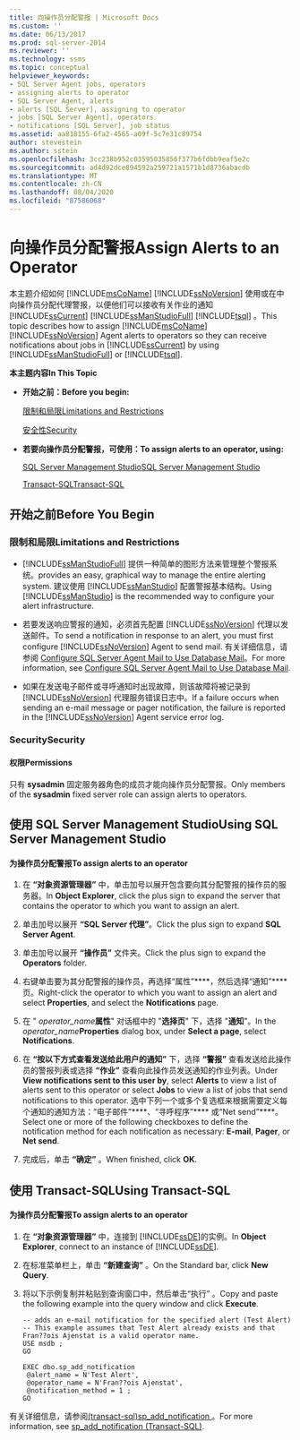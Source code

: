 ```yaml
---
title: 向操作员分配警报 | Microsoft Docs
ms.custom: ''
ms.date: 06/13/2017
ms.prod: sql-server-2014
ms.reviewer: ''
ms.technology: ssms
ms.topic: conceptual
helpviewer_keywords:
- SQL Server Agent jobs, operators
- assigning alerts to operator
- SQL Server Agent, alerts
- alerts [SQL Server], assigning to operator
- jobs [SQL Server Agent], operators
- notifications [SQL Server], job status
ms.assetid: aa818155-6fa2-4565-a09f-5c7e31c89754
author: stevestein
ms.author: sstein
ms.openlocfilehash: 3cc238b952c03595035856f377b6fdbb9eaf5e2c
ms.sourcegitcommit: ad4d92dce894592a259721a1571b1d8736abacdb
ms.translationtype: MT
ms.contentlocale: zh-CN
ms.lasthandoff: 08/04/2020
ms.locfileid: "87586068"
---
```

# <a name="assign-alerts-to-an-operator"></a><span data-ttu-id="53ff6-102">向操作员分配警报</span><span class="sxs-lookup"><span data-stu-id="53ff6-102">Assign Alerts to an Operator</span></span>
  <span data-ttu-id="53ff6-103">本主题介绍如何 [!INCLUDE[msCoName](../../includes/msconame-md.md)] [!INCLUDE[ssNoVersion](../../includes/ssnoversion-md.md)] 使用或在中向操作员分配代理警报，以便他们可以接收有关作业的通知 [!INCLUDE[ssCurrent](../../includes/sscurrent-md.md)] [!INCLUDE[ssManStudioFull](../../includes/ssmanstudiofull-md.md)] [!INCLUDE[tsql](../../includes/tsql-md.md)] 。</span><span class="sxs-lookup"><span data-stu-id="53ff6-103">This topic describes how to assign [!INCLUDE[msCoName](../../includes/msconame-md.md)] [!INCLUDE[ssNoVersion](../../includes/ssnoversion-md.md)] Agent alerts to operators so they can receive notifications about jobs in [!INCLUDE[ssCurrent](../../includes/sscurrent-md.md)] by using [!INCLUDE[ssManStudioFull](../../includes/ssmanstudiofull-md.md)] or [!INCLUDE[tsql](../../includes/tsql-md.md)].</span></span>  
  
 <span data-ttu-id="53ff6-104">**本主题内容**</span><span class="sxs-lookup"><span data-stu-id="53ff6-104">**In This Topic**</span></span>  
  
-   <span data-ttu-id="53ff6-105">**开始之前：**</span><span class="sxs-lookup"><span data-stu-id="53ff6-105">**Before you begin:**</span></span>  
  
     [<span data-ttu-id="53ff6-106">限制和局限</span><span class="sxs-lookup"><span data-stu-id="53ff6-106">Limitations and Restrictions</span></span>](#Restrictions)  
  
     [<span data-ttu-id="53ff6-107">安全性</span><span class="sxs-lookup"><span data-stu-id="53ff6-107">Security</span></span>](#Security)  
  
-   <span data-ttu-id="53ff6-108">**若要向操作员分配警报，可使用：**</span><span class="sxs-lookup"><span data-stu-id="53ff6-108">**To assign alerts to an operator, using:**</span></span>  
  
     [<span data-ttu-id="53ff6-109">SQL Server Management Studio</span><span class="sxs-lookup"><span data-stu-id="53ff6-109">SQL Server Management Studio</span></span>](#SSMSProcedure)  
  
     [<span data-ttu-id="53ff6-110">Transact-SQL</span><span class="sxs-lookup"><span data-stu-id="53ff6-110">Transact-SQL</span></span>](#TsqlProcedure)  
  
##  <a name="before-you-begin"></a><a name="BeforeYouBegin"></a> <span data-ttu-id="53ff6-111">开始之前</span><span class="sxs-lookup"><span data-stu-id="53ff6-111">Before You Begin</span></span>  
  
###  <a name="limitations-and-restrictions"></a><a name="Restrictions"></a> <span data-ttu-id="53ff6-112">限制和局限</span><span class="sxs-lookup"><span data-stu-id="53ff6-112">Limitations and Restrictions</span></span>  
  
-   [!INCLUDE[ssManStudioFull](../../includes/ssmanstudiofull-md.md)] <span data-ttu-id="53ff6-113">提供一种简单的图形方法来管理整个警报系统。</span><span class="sxs-lookup"><span data-stu-id="53ff6-113">provides an easy, graphical way to manage the entire alerting system.</span></span> <span data-ttu-id="53ff6-114">建议使用 [!INCLUDE[ssManStudio](../../includes/ssmanstudio-md.md)] 配置警报基本结构。</span><span class="sxs-lookup"><span data-stu-id="53ff6-114">Using [!INCLUDE[ssManStudio](../../includes/ssmanstudio-md.md)] is the recommended way to configure your alert infrastructure.</span></span>  
  
-   <span data-ttu-id="53ff6-115">若要发送响应警报的通知，必须首先配置 [!INCLUDE[ssNoVersion](../../includes/ssnoversion-md.md)] 代理以发送邮件。</span><span class="sxs-lookup"><span data-stu-id="53ff6-115">To send a notification in response to an alert, you must first configure [!INCLUDE[ssNoVersion](../../includes/ssnoversion-md.md)] Agent to send mail.</span></span> <span data-ttu-id="53ff6-116">有关详细信息，请参阅 [Configure SQL Server Agent Mail to Use Database Mail](../../relational-databases/database-mail/configure-sql-server-agent-mail-to-use-database-mail.md)。</span><span class="sxs-lookup"><span data-stu-id="53ff6-116">For more information, see [Configure SQL Server Agent Mail to Use Database Mail](../../relational-databases/database-mail/configure-sql-server-agent-mail-to-use-database-mail.md).</span></span>  
  
-   <span data-ttu-id="53ff6-117">如果在发送电子邮件或寻呼通知时出现故障，则该故障将被记录到 [!INCLUDE[ssNoVersion](../../includes/ssnoversion-md.md)] 代理服务错误日志中。</span><span class="sxs-lookup"><span data-stu-id="53ff6-117">If a failure occurs when sending an e-mail message or pager notification, the failure is reported in the [!INCLUDE[ssNoVersion](../../includes/ssnoversion-md.md)] Agent service error log.</span></span>  
  
###  <a name="security"></a><a name="Security"></a> <span data-ttu-id="53ff6-118">Security</span><span class="sxs-lookup"><span data-stu-id="53ff6-118">Security</span></span>  
  
####  <a name="permissions"></a><a name="Permissions"></a> <span data-ttu-id="53ff6-119">权限</span><span class="sxs-lookup"><span data-stu-id="53ff6-119">Permissions</span></span>  
 <span data-ttu-id="53ff6-120">只有 **sysadmin** 固定服务器角色的成员才能向操作员分配警报。</span><span class="sxs-lookup"><span data-stu-id="53ff6-120">Only members of the **sysadmin** fixed server role can assign alerts to operators.</span></span>  
  
##  <a name="using-sql-server-management-studio"></a><a name="SSMSProcedure"></a> <span data-ttu-id="53ff6-121">使用 SQL Server Management Studio</span><span class="sxs-lookup"><span data-stu-id="53ff6-121">Using SQL Server Management Studio</span></span>  
  
#### <a name="to-assign-alerts-to-an-operator"></a><span data-ttu-id="53ff6-122">为操作员分配警报</span><span class="sxs-lookup"><span data-stu-id="53ff6-122">To assign alerts to an operator</span></span>  
  
1.  <span data-ttu-id="53ff6-123">在 **“对象资源管理器”** 中，单击加号以展开包含要向其分配警报的操作员的服务器。</span><span class="sxs-lookup"><span data-stu-id="53ff6-123">In **Object Explorer**, click the plus sign to expand the server that contains the operator to which you want to assign an alert.</span></span>  
  
2.  <span data-ttu-id="53ff6-124">单击加号以展开 **“SQL Server 代理”**。</span><span class="sxs-lookup"><span data-stu-id="53ff6-124">Click the plus sign to expand **SQL Server Agent**.</span></span>  
  
3.  <span data-ttu-id="53ff6-125">单击加号以展开 **“操作员”** 文件夹。</span><span class="sxs-lookup"><span data-stu-id="53ff6-125">Click the plus sign to expand the **Operators** folder.</span></span>  
  
4.  <span data-ttu-id="53ff6-126">右键单击要为其分配警报的操作员，再选择“属性”\*\*\*\*，然后选择“通知”\*\*\*\* 页。</span><span class="sxs-lookup"><span data-stu-id="53ff6-126">Right-click the operator to which you want to assign an alert and select **Properties**, and select the **Notifications** page.</span></span>  
  
5.  <span data-ttu-id="53ff6-127">在 " _operator_name_**属性**" 对话框中的 "**选择页**" 下，选择 "**通知**"。</span><span class="sxs-lookup"><span data-stu-id="53ff6-127">In the _operator_name_**Properties** dialog box, under **Select a page**, select **Notifications**.</span></span>  
  
6.  <span data-ttu-id="53ff6-128">在 **“按以下方式查看发送给此用户的通知”** 下，选择 **“警报”** 查看发送给此操作员的警报列表或选择 **“作业”** 查看向此操作员发送通知的作业列表。</span><span class="sxs-lookup"><span data-stu-id="53ff6-128">Under **View notifications sent to this user by**, select **Alerts** to view a list of alerts sent to this operator or select **Jobs** to view a list of jobs that send notifications to this operator.</span></span> <span data-ttu-id="53ff6-129">选中下列一个或多个复选框来根据需要定义每个通知的通知方法：“电子邮件”\*\*\*\*、“寻呼程序”\*\*\*\* 或“Net send”\*\*\*\*。</span><span class="sxs-lookup"><span data-stu-id="53ff6-129">Select one or more of the following checkboxes to define the notification method for each notification as necessary: **E-mail**, **Pager**, or **Net send**.</span></span>  
  
7.  <span data-ttu-id="53ff6-130">完成后，单击 **“确定”** 。</span><span class="sxs-lookup"><span data-stu-id="53ff6-130">When finished, click **OK**.</span></span>  
  
##  <a name="using-transact-sql"></a><a name="TsqlProcedure"></a> <span data-ttu-id="53ff6-131">使用 Transact-SQL</span><span class="sxs-lookup"><span data-stu-id="53ff6-131">Using Transact-SQL</span></span>  
  
#### <a name="to-assign-alerts-to-an-operator"></a><span data-ttu-id="53ff6-132">为操作员分配警报</span><span class="sxs-lookup"><span data-stu-id="53ff6-132">To assign alerts to an operator</span></span>  
  
1.  <span data-ttu-id="53ff6-133">在 **“对象资源管理器”** 中，连接到 [!INCLUDE[ssDE](../../includes/ssde-md.md)]的实例。</span><span class="sxs-lookup"><span data-stu-id="53ff6-133">In **Object Explorer**, connect to an instance of [!INCLUDE[ssDE](../../includes/ssde-md.md)].</span></span>  
  
2.  <span data-ttu-id="53ff6-134">在标准菜单栏上，单击 **“新建查询”** 。</span><span class="sxs-lookup"><span data-stu-id="53ff6-134">On the Standard bar, click **New Query**.</span></span>  
  
3.  <span data-ttu-id="53ff6-135">将以下示例复制并粘贴到查询窗口中，然后单击“执行” 。</span><span class="sxs-lookup"><span data-stu-id="53ff6-135">Copy and paste the following example into the query window and click **Execute**.</span></span>  
  
    ```  
    -- adds an e-mail notification for the specified alert (Test Alert)  
    -- This example assumes that Test Alert already exists and that Fran??ois Ajenstat is a valid operator name.  
    USE msdb ;  
    GO  
  
    EXEC dbo.sp_add_notification  
     @alert_name = N'Test Alert',  
     @operator_name = N'Fran??ois Ajenstat',  
     @notification_method = 1 ;  
    GO  
    ```  
  
 <span data-ttu-id="53ff6-136">有关详细信息，请参阅[&#40;transact-sql&#41;sp_add_notification ](/sql/relational-databases/system-stored-procedures/sp-add-notification-transact-sql)。</span><span class="sxs-lookup"><span data-stu-id="53ff6-136">For more information, see [sp_add_notification &#40;Transact-SQL&#41;](/sql/relational-databases/system-stored-procedures/sp-add-notification-transact-sql).</span></span>  
  
  
